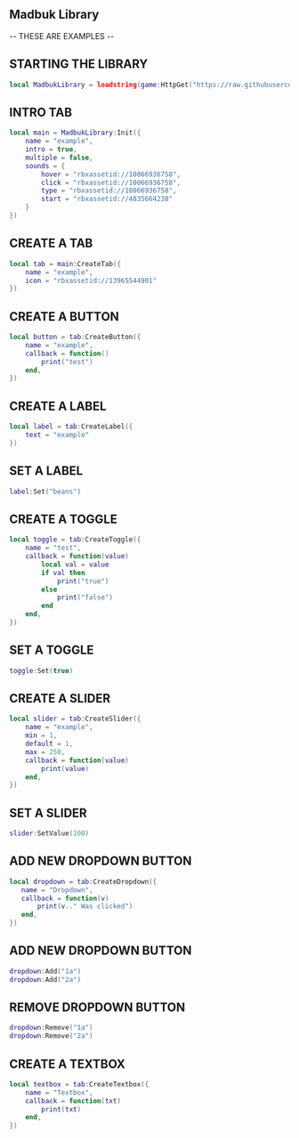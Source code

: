 ## Madbuk Library 
-- THESE ARE EXAMPLES --

## STARTING THE LIBRARY
```lua
local MadbukLibrary = loadstring(game:HttpGet("https://raw.githubusercontent.com/MadbukScripts/Madbuk-Library/main/GUI"))()
```

## INTRO TAB
```lua
local main = MadbukLibrary:Init({
	name = "example",
	intro = true,
	multiple = false,
	sounds = {
		hover = "rbxassetid://10066936758",
		click = "rbxassetid://10066936758",
		type = "rbxassetid://10066936758",
		start = "rbxassetid://4835664238"
	}
})
```
## CREATE A TAB
```lua
local tab = main:CreateTab({
	name = "example",
	icon = "rbxassetid://13965544901"
})
```

## CREATE A BUTTON
```lua
local button = tab:CreateButton({
	name = "example",
	callback = function()
		print("test")
	end,
})
```

## CREATE A LABEL
```lua
local label = tab:CreateLabel({
	text = "example"
})
```

## SET A LABEL
```lua
label:Set("beans")
```

## CREATE A TOGGLE
```lua
local toggle = tab:CreateToggle({
	name = "test",
	callback = function(value)
		local val = value
		if val then
			print("true")
		else
			print("false")
		end
	end,
})
```

## SET A TOGGLE
```lua
toggle:Set(true)
```

## CREATE A SLIDER
```lua
local slider = tab:CreateSlider({
	name = "example",
	min = 1,
	default = 1,
	max = 250,
	callback = function(value)
		print(value)
	end,
})
```

## SET A SLIDER
```lua
slider:SetValue(100)
```

## ADD NEW DROPDOWN BUTTON
 ```lua
local dropdown = tab:CreateDropdown({
	name = "Dropdown",
	callback = function(v)
		print(v.." Was clicked")
	end,	
})
```
## ADD NEW DROPDOWN BUTTON
```lua
dropdown:Add("1a")
dropdown:Add("2a")
```

## REMOVE DROPDOWN BUTTON
```lua
dropdown:Remove("1a")
dropdown:Remove("2a")
```



## CREATE A TEXTBOX
```lua
local textbox = tab:CreateTextbox({
	name = "Textbox",
	callback = function(txt)
		print(txt)
	end,
})
```
